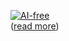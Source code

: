[![AI-free](https://github.com/Kyriosity/read-write/blob/6b8881e404f97d92b21cc57dad2dae18b111f11f/readme%2B/pencraft/readme%2B/_rsc/_img/AIfree.jpg)](https://github.com/Kyriosity/read-write/blob/main/readme%2B/pencraft/readme+/opuses/AI-view.md)\
([read more](https://github.com/Kyriosity/read-write/blob/main/readme+/pencraft/readme+/opuses/AI-view.md))
